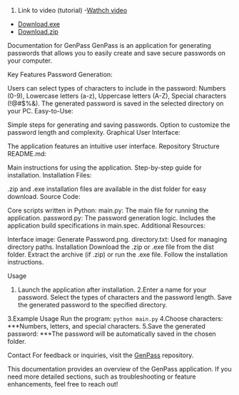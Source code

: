 1. Link to video (tutorial) -[Wathch video](https://www.youtube.com/watch?v=stewfEh2lMo)

- [Download.exe](https://github.com/NiceTryJony/GenPass/blob/main/dist/generate_password.exe)
- [Download.zip](https://github.com/NiceTryJony/GenPass/blob/main/dist/generate_password.zip)


Documentation for GenPass
GenPass is an application for generating passwords that allows you to easily create and save secure passwords on your computer.

Key Features
Password Generation:

Users can select types of characters to include in the password:
Numbers (0-9),
Lowercase letters (a-z),
Uppercase letters (A-Z),
Special characters (!@#$%&).
The generated password is saved in the selected directory on your PC.
Easy-to-Use:

Simple steps for generating and saving passwords.
Option to customize the password length and complexity.
Graphical User Interface:

The application features an intuitive user interface.
Repository Structure
README.md:

Main instructions for using the application.
Step-by-step guide for installation.
Installation Files:

.zip and .exe installation files are available in the dist folder for easy download.
Source Code:

Core scripts written in Python:
main.py: The main file for running the application.
password.py: The password generation logic.
Includes the application build specifications in main.spec.
Additional Resources:

Interface image: Generate Password.png.
directory.txt: Used for managing directory paths.
Installation
Download the .zip or .exe file from the dist folder.
Extract the archive (if .zip) or run the .exe file.
Follow the installation instructions.



Usage

1. Launch the application after installation.
2.Enter a name for your password.
  Select the types of characters and the password length.
  Save the generated password to the specified directory.

3.Example Usage
  Run the program:
      ```python main.py```
4.Choose characters:
    ***Numbers, letters, and special characters.
5.Save the generated password:
    ***The password will be automatically saved in the chosen folder.

Contact
For feedback or inquiries, visit the [GenPass](https://github.com/NiceTryJony/JS) repository.

This documentation provides an overview of the GenPass application. If you need more detailed sections, such as troubleshooting or feature enhancements, feel free to reach out!
